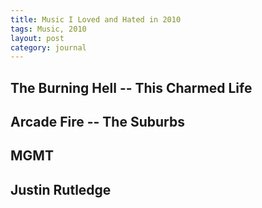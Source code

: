 ```yaml
---
title: Music I Loved and Hated in 2010
tags: Music, 2010
layout: post
category: journal
---
```


## The Burning Hell -- This Charmed Life

## Arcade Fire -- The Suburbs

## MGMT

## Justin Rutledge
